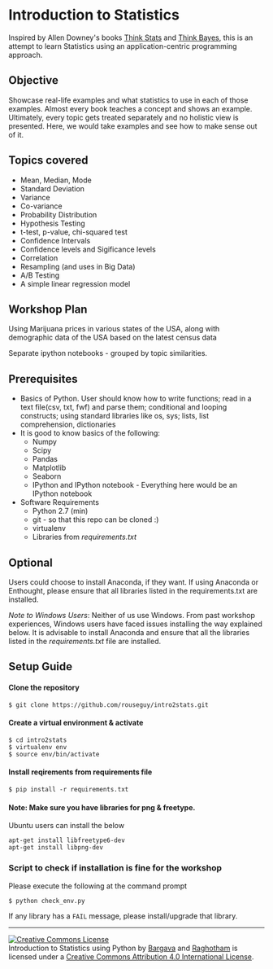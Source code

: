 # Introduction to Statistics


Inspired by Allen Downey's books [Think Stats](http://greenteapress.com/thinkstats/) and [Think Bayes](http://greenteapress.com/thinkbayes/), this is an attempt to learn Statistics using an application-centric programming approach. 

## Objective
Showcase real-life examples and what statistics to use in each of those examples. Almost every book teaches a concept and shows an example. Ultimately, every topic gets treated separately and no holistic view is presented. Here, we would take examples and see how to make sense out of it. 

## Topics covered

* Mean, Median, Mode
* Standard Deviation
* Variance
* Co-variance
* Probability Distribution
* Hypothesis Testing
* t-test, p-value, chi-squared test
* Confidence Intervals
* Confidence levels and Sigificance levels
* Correlation
* Resampling (and uses in Big Data)
* A/B Testing
* A simple linear regression model

## Workshop Plan
Using Marijuana prices in various states of the USA, along with demographic data of the USA based on the latest census data

Separate ipython notebooks - grouped by topic similarities. 


## Prerequisites
* Basics of Python. User should know how to write functions; read in a text file(csv, txt, fwf) and parse them; conditional and looping constructs; using standard libraries like os, sys; lists, list comprehension, dictionaries
* It is good to know basics of the following:
    * Numpy
    * Scipy
    * Pandas
    * Matplotlib
    * Seaborn
    * IPython and IPython notebook - Everything here would be an IPython notebook
* Software Requirements
    * Python 2.7 (min)
    * git - so that this repo can be cloned :)  
    * virtualenv
    * Libraries from *requirements.txt*

## Optional
Users could choose to install Anaconda, if they want. If using Anaconda or Enthought, please ensure that all libraries listed in the requirements.txt are installed. 

*Note to Windows Users*: Neither of us use Windows. From past workshop experiences, Windows users have faced issues installing the way explained below. It is advisable to install Anaconda and ensure that all the libraries listed in the *requirements.txt* file are installed.  

## Setup Guide

#### Clone the repository
    $ git clone https://github.com/rouseguy/intro2stats.git

#### Create a virtual environment & activate
    $ cd intro2stats
    $ virtualenv env
    $ source env/bin/activate

#### Install reqirements from requirements file
    $ pip install -r requirements.txt

#### Note: Make sure you have libraries for png & freetype.
Ubuntu users can install the below

    apt-get install libfreetype6-dev
    apt-get install libpng-dev

### Script to check if installation is fine for the workshop
Please execute the following at the command prompt

    $ python check_env.py

If any library has a `FAIL` message, please install/upgrade that library.

---

<a rel="license" href="http://creativecommons.org/licenses/by/4.0/"><img alt="Creative Commons License" style="border-width:0" src="https://i.creativecommons.org/l/by/4.0/88x31.png" /></a><br /><span xmlns:dct="http://purl.org/dc/terms/" property="dct:title">Introduction to Statistics using Python</span> by <a xmlns:cc="http://creativecommons.org/ns#" href="https://twitter.com/bargava/" property="cc:attributionName" rel="cc:attributionURL">Bargava</a> and <a xmlns:cc="http://creativecommons.org/ns#" href="https://twitter.com/raghothams/" property="cc:attributionName" rel="cc:attributionURL">Raghotham</a> is licensed under a <a rel="license" href="http://creativecommons.org/licenses/by/4.0/">Creative Commons Attribution 4.0 International License</a>.



